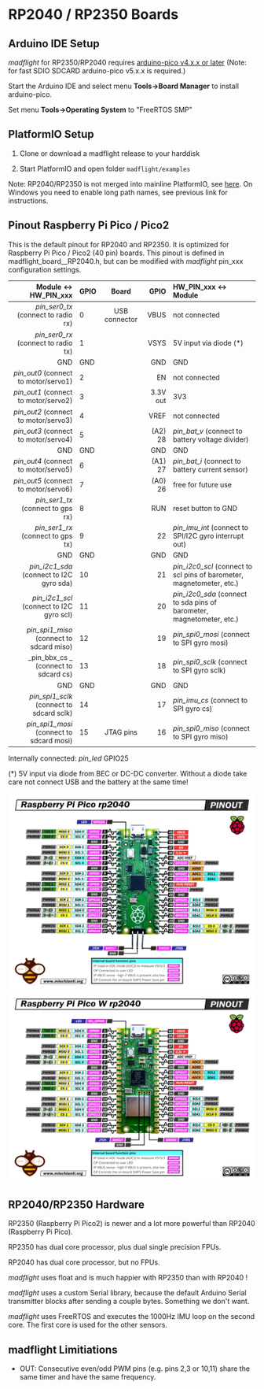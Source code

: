 # RP2040 / RP2350 Boards

## Arduino IDE Setup

_madflight_ for RP2350/RP2040 requires [arduino-pico v4.x.x or later](https://github.com/earlephilhower/arduino-pico) (Note: for fast SDIO SDCARD arduino-pico v5.x.x is required.)

Start the Arduino IDE and select menu **Tools->Board Manager** to install arduino-pico.

Set menu **Tools->Operating System** to "FreeRTOS SMP"

## PlatformIO Setup

1. Clone or download a madflight release to your harddisk

2. Start PlatformIO and open folder `madflight/examples`

Note: RP2040/RP2350 is not merged into mainline PlatformIO, see [here](https://arduino-pico.readthedocs.io/en/latest/platformio.html). On Windows you need to enable long path names, see previous link for instructions.

## Pinout Raspberry Pi Pico / Pico2

This is the default pinout for RP2040 and RP2350. It is optimized for Raspberry Pi Pico / Pico2 (40 pin) boards. This pinout is defined in madflight_board__RP2040.h, but can be modified with _madflight_ pin_xxx configuration settings.

| Module <-> HW_PIN_xxx | GPIO | Board | GPIO | HW_PIN_xxx <-> Module |
| --: | :-- | :--: | --: | :-- |
_pin_ser0_tx_ (connect to radio rx)      | 0   | USB connector |     VBUS | not connected
_pin_ser0_rx_ (connect to radio tx)      | 1   |               |     VSYS | 5V input via diode (*)
GND                                      | GND |               |      GND | GND
_pin_out0_ (connect to motor/servo1)     | 2   |               |       EN | not connected
_pin_out1_ (connect to motor/servo2)     | 3   |               | 3.3V out | 3V3
_pin_out2_ (connect to motor/servo3)     | 4   |               |     VREF | not connected
_pin_out3_ (connect to motor/servo4)     | 5   |               |  (A2) 28 | _pin_bat_v_ (connect to battery voltage divider)
GND                                      | GND |               |      GND | GND
_pin_out4_ (connect to motor/servo5)     | 6   |               |  (A1) 27 | _pin_bat_i_ (connect to battery current sensor)
_pin_out5_ (connect to motor/servo6)     | 7   |               |  (A0) 26 | free for future use
_pin_ser1_tx_ (connect to gps rx)        | 8   |               |      RUN | reset button to GND
_pin_ser1_rx_ (connect to gps tx)        | 9   |               |       22 | _pin_imu_int_ (connect to SPI/I2C gyro interrupt out)
GND                                      | GND |               |      GND | GND
_pin_i2c1_sda_ (connect to I2C gyro sda) | 10  |               |       21 | _pin_i2c0_scl_ (connect to scl pins of barometer, magnetometer, etc.)
_pin_i2c1_scl_ (connect to I2C gyro scl) | 11  |               |       20 | _pin_i2c0_sda_ (connect to sda pins of barometer, magnetometer, etc.)
_pin_spi1_miso_ (connect to sdcard miso) | 12  |               |       19 | _pin_spi0_mosi_ (connect to SPI gyro mosi) 
_pin_bbx_cs _ (connect to sdcard cs)     | 13  |               |       18 |  _pin_spi0_sclk_ (connect to SPI gyro sclk)
GND                                      | GND |               |      GND | GND
_pin_spi1_sclk_ (connect to sdcard sclk) | 14  |               |       17 | _pin_imu_cs_ (connect to SPI gyro cs)
_pin_spi1_mosi_ (connect to sdcard mosi) | 15  |   JTAG pins   |       16 | _pin_spi0_miso_ (connect to SPI gyro miso)

Internally connected: _pin_led_ GPIO25

(*) 5V input via diode from BEC or DC-DC converter. Without a diode take care not connect USB and the battery at the same time!

![](img/Raspberry-Pi-Pico-rp2040-pinout-mischianti.png)
![](img/Raspberry-Pi-Pico-W-rp2040-WiFi-pinout-mischianti.png)

## RP2040/RP2350 Hardware

RP2350 (Raspberry Pi Pico2) is newer and a lot more powerful than RP2040 (Raspberry Pi Pico).

RP2350 has dual core processor, plus dual single precision FPUs.

RP2040 has dual core processor, but no FPUs.

_madflight_ uses float and is much happier with RP2350 than with RP2040 !

_madflight_ uses a custom Serial library, because the default Arduino Serial transmitter blocks after sending a couple bytes. Something we don't want.

_madflight_ uses FreeRTOS and executes the 1000Hz IMU loop on the second core. The first core is used for the other sensors.

## madflight Limitiations

- OUT: Consecutive even/odd PWM pins (e.g. pins 2,3 or 10,11) share the same timer and have the same frequency.
